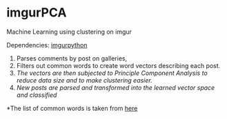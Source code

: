 # imgurPCA
Machine Learning using clustering on imgur

Dependencies: [imgurpython](https://github.com/Imgur/imgurpython)

1. Parses comments by post on galleries, 
2. Filters out common words to create word vectors describing each post. 
3. *The vectors are then subjected to Principle Component Analysis to reduce data size and to make clustering easier.*
4. *New posts are parsed and transformed into the learned vector space and classified*
  
*The list of common words is taken from [here](http://www.wordfrequency.info/free.asp)
